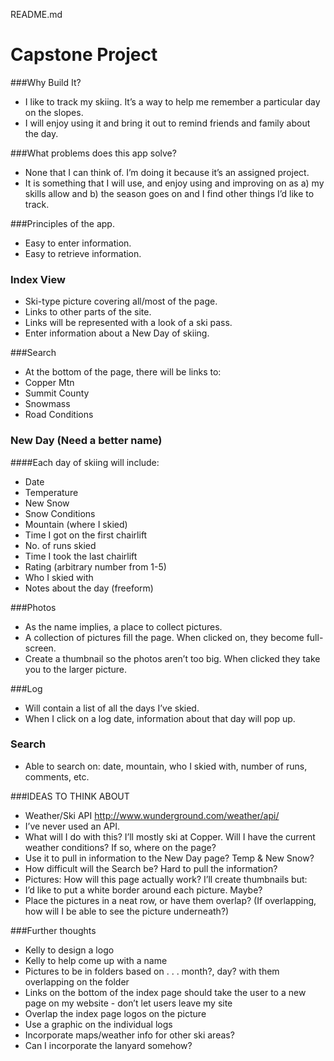 README.md

# Capstone Project

###Why Build It?

- I like to track my skiing. It’s a way to help me remember a particular day on the slopes.
- I will enjoy using it and bring it out to remind friends and family about the day.

###What problems does this app solve?
- None that I can think of. I’m doing it because it’s an assigned project. 
- It is something that I will use, and enjoy using and improving on as a) my skills allow and b) the season goes on and I find other things I’d like to track.

###Principles of the app.
- Easy to enter information.
- Easy to retrieve information. 


### Index View

- Ski-type picture covering all/most of the page.
- Links to other parts of the site.
- Links will be represented with a look of a ski pass.
- Enter information about a New Day of skiing.

###Search

- At the bottom of the page, there will be links to:
- Copper Mtn
- Summit County
- Snowmass
- Road Conditions

### New Day (Need a better name)

####Each day of skiing will include:
- Date
- Temperature
- New Snow
- Snow Conditions
- Mountain (where I skied)
- Time I got on the first chairlift
- No. of runs skied
- Time I took the last chairlift
- Rating (arbitrary number from 1-5)
- Who I skied with
- Notes about the day (freeform)

###Photos
- As the name implies, a place to collect pictures.
- A collection of pictures fill the page. When clicked on, they become full-screen.
- Create a thumbnail so the photos aren’t too big. When clicked they take you to the larger picture.

###Log
- Will contain a list of all the days I’ve skied.
- When I click on a log date, information about that day will pop up.

### Search
- Able to search on: date, mountain, who I skied with, number of runs, comments, etc.


###IDEAS TO THINK ABOUT
- Weather/Ski API  http://www.wunderground.com/weather/api/
- I’ve never used an API.
- What will I do with this? I’ll mostly ski at Copper. Will I have the current weather conditions? If so, where on the page?
- Use it to pull in information to the New Day page? Temp & New Snow?
- How difficult will the Search be? Hard to pull the information?
- Pictures: How will this page actually work? I’ll create thumbnails but:
- I’d like to put a white border around each picture. Maybe?
- Place the pictures in a neat row, or have them overlap? (If overlapping, how will I be able to see the picture underneath?)

###Further thoughts
- Kelly to design a logo
- Kelly to help come up with a name
- Pictures to be in folders based on . . . month?, day? with them overlapping on the folder
- Links on the bottom of the index page should take the user to a new page on my website - don’t let users leave my site
- Overlap the index page logos on the picture
- Use a graphic on the individual logs
- Incorporate maps/weather info for other ski areas?
- Can I incorporate the lanyard somehow?
